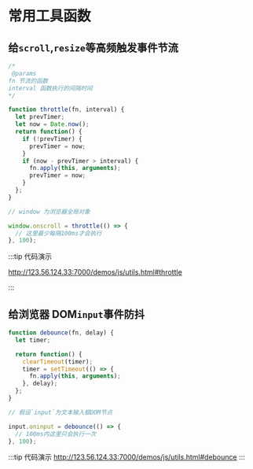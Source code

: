 # 常用工具函数

## 给`scroll`,`resize`等高频触发事件节流

```js
/*
 @params
fn 节流的函数
interval 函数执行的间隔时间
*/

function throttle(fn, interval) {
  let prevTimer;
  let now = Date.now();
  return function() {
    if (!prevTimer) {
      prevTimer = now;
    }
    if (now - prevTimer > interval) {
      fn.apply(this, arguments);
      prevTimer = now;
    }
  };
}

// window 为浏览器全局对象

window.onscroll = throttle(() => {
  // 这里最少每隔100ms才会执行
}, 100);
```

:::tip 代码演示
<a target="_blank" href="/demos/utils.html" ></a>

<http://123.56.124.33:7000/demos/js/utils.html#throttle>

:::

## 给浏览器 DOM`input`事件防抖

```js
function debounce(fn, delay) {
  let timer;

  return function() {
    clearTimeout(timer);
    timer = setTimeout(() => {
      fn.apply(this, arguments);
    }, delay);
  };
}

// 假设`input`为文本输入框DOM节点

input.oninput = debounce(() => {
  // 100ms内这里只会执行一次
}, 100);
```

:::tip 代码演示
<http://123.56.124.33:7000/demos/js/utils.html#debounce>
:::
